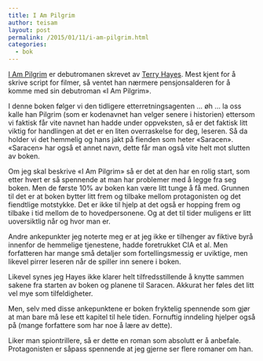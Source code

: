 ```yaml
---
title: I Am Pilgrim
author: teisam
layout: post
permalink: /2015/01/11/i-am-pilgrim.html
categories:
  - bok
---
```

[I Am Pilgrim][1] er debutromanen skrevet av [Terry Hayes][2]. Mest kjent for å skrive script for filmer, så ventet han nærmere pensjonsalderen for å komme med sin debutroman «I Am Pilgrim».

I denne boken følger vi den tidligere etterretningsagenten … øh … la oss kalle han Pilgrim (som er kodenavnet han velger senere i historien) ettersom vi faktisk får vite navnet han hadde under oppveksten, så er det faktisk litt viktig for handlingen at det er en liten overraskelse for deg, leseren. Så da holder vi det hemmelig og hans jakt på fienden som heter «Saracen». «Saracen» har også et annet navn, dette får man også vite helt mot slutten av boken.

Om jeg skal beskrive «I Am Pilgrim» så er det at den har en rolig start, som etter hvert er så spennende at man har problemer med å legge fra seg boken. Men de første 10% av boken kan være litt tunge å få med. Grunnen til det er at boken bytter litt frem og tilbake mellom protagonisten og det fiendtlige motstykke. Det er ikke til hjelp at det også er hopping frem og tilbake i tid mellom de to hovedpersonene. Og at det til tider muligens er litt uoversiktlig når og hvor man er.

Andre ankepunkter jeg noterte meg er at jeg ikke er tilhenger av fiktive byrå innenfor de hemmelige tjenestene, hadde foretrukket CIA et al. Men forfatteren har mange små detaljer som fortellingsmessig er uviktige, men likevel pirrer leseren når de spiller inn senere i boken.

Likevel synes jeg Hayes ikke klarer helt tilfredsstillende å knytte sammen sakene fra starten av boken og planene til Saracen. Akkurat her føles det litt vel mye som tilfeldigheter.

Men, selv med disse ankepunktene er boken fryktelig spennende som gjør at man bare må lese ett kapitel til hele tiden. Fornuftig inndeling hjelper også på (mange forfattere som har noe å lære av dette).

Liker man spiontrillere, så er dette en roman som absolutt er å anbefale. Protagonisten er såpass spennende at jeg gjerne ser flere romaner om han.

 [1]: http://www.amazon.com/I-Am-Pilgrim-Terry-Hayes-ebook/dp/B00D3NSDVO/ref=sr_1_1?ie=UTF8&qid=1421007772&sr=8-1&keywords=i+am+pilgrim
 [2]: http://en.wikipedia.org/wiki/Terry_Hayes